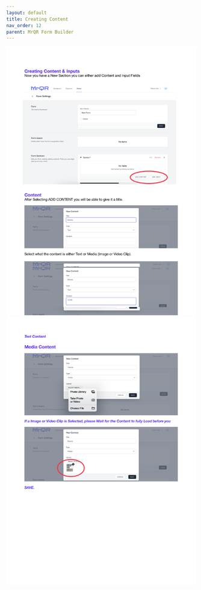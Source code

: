 ```yaml
---
layout: default
title: Creating Content
nav_order: 12
parent: MrQR Form Builder
---
```

![MrQR Form Builder](/assets/images/MrQR%20Forms_Page_4.png "Page 4")
![MrQR Form Builder](/assets/images/MrQR%20Forms_Page_5.png "Page 5")
